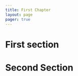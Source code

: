 ```yaml
---
title: First Chapter
layout: page 
pager: true
---
```

First section
=============

Second Section
=============
